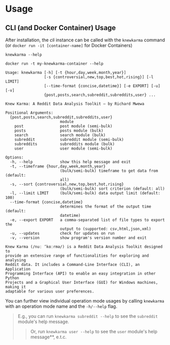 # Usage

## CLI (and Docker Container) Usage

After installation, the *cli* instance can be called with the `knewkarma` command (or `docker run -it [container-name]`
for Docker Containers)

```commandline
knewkarma --help
```

```commandline
docker run -t my-knewkarma-container --help
```

```commandline
Usage: knewkarma [-h] [-t {hour,day,week,month,year}]
                 [-s {controversial,new,top,best,hot,rising}] [-l LIMIT]
                 [--time-format {concise,datetime}] [-e EXPORT] [-u] [-v]
                 {post,posts,search,subreddit,subreddits,user} ...

Knew Karma: A Reddit Data Analysis Toolkit — by Richard Mwewa

Positional Arguments:
  {post,posts,search,subreddit,subreddits,user}
                        module
    post                post module (semi-bulk)
    posts               posts module (bulk)
    search              search module (bulk)
    subreddit           subreddit module (semi-bulk)
    subreddits          subreddits module (bulk)
    user                user module (semi-bulk)

Options:
  -h, --help            show this help message and exit
  -t, --timeframe {hour,day,week,month,year}
                        (bulk/semi-bulk) timeframe to get data from (default:
                        all)
  -s, --sort {controversial,new,top,best,hot,rising}
                        (bulk/semi-bulk) sort criterion (default: all)
  -l, --limit LIMIT     (bulk/semi-bulk) data output limit (default: 100)
  --time-format {concise,datetime}
                        determines the format of the output time (default:
                        datetime)
  -e, --export EXPORT   a comma-separated list of file types to export the
                        output to (supported: csv,html,json,xml)
  -u, --updates         check for updates on run
  -v, --version         show program's version number and exit

Knew Karma (/nuː ‘kɑːrmə/) is a Reddit Data Analysis Toolkit designed to
provide an extensive range of functionalities for exploring and analysing
Reddit data. It includes a Command-Line Interface (CLI), an Application
Programming Interface (API) to enable an easy integration in other Python
Projects and a Graphical User Interface (GUI) for Windows machines, making it
adaptable for various user preferences.
```

You can further view individual operation mode usages by calling `knewkarma` with an operation mode name and
the `-h/--help` flag.


> E.g., you can run `knewkarma subreddit --help` to see the `subreddit` module's help message.
>> Or, run `knewkarma user --help` to see the `user` module's help message**, e.t.c.


